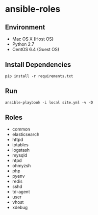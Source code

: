 # ansible-roles

## Environment

- Mac OS X (Host OS)
- Python 2.7
- CentOS 6.4 (Guest OS)


## Install Dependencies

```
pip install -r requirements.txt
```


## Run

```
ansible-playbook -i local site.yml -v -D
```


## Roles

- common
- elasticsearch
- httpd
- iptables
- logstash
- mysqld
- ntpd
- ohmyzsh
- php
- pyenv
- redis
- sshd
- td-agent
- user
- vhost
- xdebug
